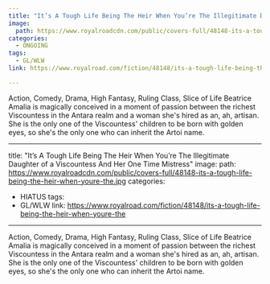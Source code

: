 ```yaml
---
title: "It’s A Tough Life Being The Heir When You’re The Illegitimate Daughter of a Viscountess And Her One Time Mistress"
image:
  path: https://www.royalroadcdn.com/public/covers-full/48148-its-a-tough-life-being-the-heir-when-youre-the.jpg
categories:
  - ONGOING
tags:
  - GL/WLW
link: https://www.royalroad.com/fiction/48148/its-a-tough-life-being-the-heir-when-youre-the

---
```

Action, Comedy, Drama, High Fantasy, Ruling Class, Slice of Life
Beatrice Amalia is magically conceived in a moment of passion between the richest Viscountess in the Antara realm and a woman she's hired as an, ah, artisan. She is the only one of the Viscountess' children to be born with golden eyes, so she's the only one who can inherit the Artoi name.

---
title: "It’s A Tough Life Being The Heir When You’re The Illegitimate Daughter of a Viscountess And Her One Time Mistress"
image:
  path: https://www.royalroadcdn.com/public/covers-full/48148-its-a-tough-life-being-the-heir-when-youre-the.jpg
categories:
  - HIATUS
tags:
  - GL/WLW
link: https://www.royalroad.com/fiction/48148/its-a-tough-life-being-the-heir-when-youre-the

---
Action, Comedy, Drama, High Fantasy, Ruling Class, Slice of Life
Beatrice Amalia is magically conceived in a moment of passion between the richest Viscountess in the Antara realm and a woman she's hired as an, ah, artisan. She is the only one of the Viscountess' children to be born with golden eyes, so she's the only one who can inherit the Artoi name.

